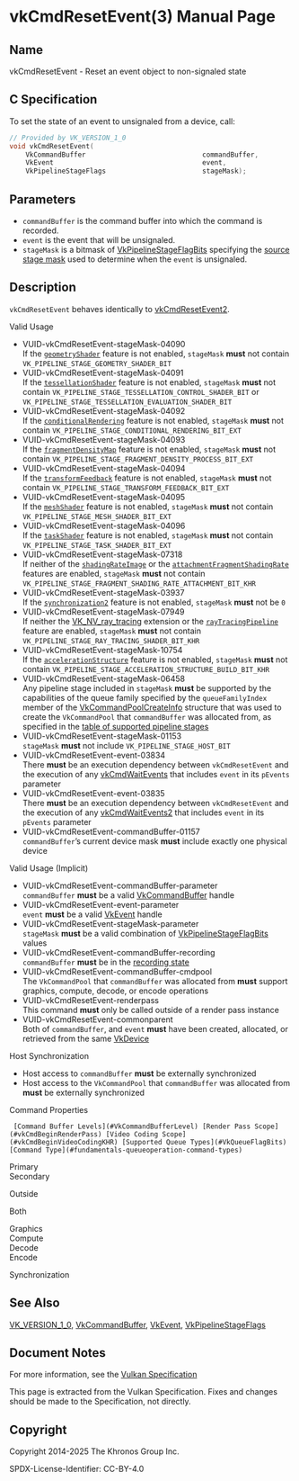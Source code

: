 # vkCmdResetEvent(3) Manual Page

## Name

vkCmdResetEvent - Reset an event object to non-signaled state



## [](#_c_specification)C Specification

To set the state of an event to unsignaled from a device, call:

```c++
// Provided by VK_VERSION_1_0
void vkCmdResetEvent(
    VkCommandBuffer                             commandBuffer,
    VkEvent                                     event,
    VkPipelineStageFlags                        stageMask);
```

## [](#_parameters)Parameters

- `commandBuffer` is the command buffer into which the command is recorded.
- `event` is the event that will be unsignaled.
- `stageMask` is a bitmask of [VkPipelineStageFlagBits](https://registry.khronos.org/vulkan/specs/latest/man/html/VkPipelineStageFlagBits.html) specifying the [source stage mask](https://registry.khronos.org/vulkan/specs/latest/html/vkspec.html#synchronization-pipeline-stages) used to determine when the `event` is unsignaled.

## [](#_description)Description

`vkCmdResetEvent` behaves identically to [vkCmdResetEvent2](https://registry.khronos.org/vulkan/specs/latest/man/html/vkCmdResetEvent2.html).

Valid Usage

- [](#VUID-vkCmdResetEvent-stageMask-04090)VUID-vkCmdResetEvent-stageMask-04090  
  If the [`geometryShader`](#features-geometryShader) feature is not enabled, `stageMask` **must** not contain `VK_PIPELINE_STAGE_GEOMETRY_SHADER_BIT`
- [](#VUID-vkCmdResetEvent-stageMask-04091)VUID-vkCmdResetEvent-stageMask-04091  
  If the [`tessellationShader`](#features-tessellationShader) feature is not enabled, `stageMask` **must** not contain `VK_PIPELINE_STAGE_TESSELLATION_CONTROL_SHADER_BIT` or `VK_PIPELINE_STAGE_TESSELLATION_EVALUATION_SHADER_BIT`
- [](#VUID-vkCmdResetEvent-stageMask-04092)VUID-vkCmdResetEvent-stageMask-04092  
  If the [`conditionalRendering`](#features-conditionalRendering) feature is not enabled, `stageMask` **must** not contain `VK_PIPELINE_STAGE_CONDITIONAL_RENDERING_BIT_EXT`
- [](#VUID-vkCmdResetEvent-stageMask-04093)VUID-vkCmdResetEvent-stageMask-04093  
  If the [`fragmentDensityMap`](#features-fragmentDensityMap) feature is not enabled, `stageMask` **must** not contain `VK_PIPELINE_STAGE_FRAGMENT_DENSITY_PROCESS_BIT_EXT`
- [](#VUID-vkCmdResetEvent-stageMask-04094)VUID-vkCmdResetEvent-stageMask-04094  
  If the [`transformFeedback`](#features-transformFeedback) feature is not enabled, `stageMask` **must** not contain `VK_PIPELINE_STAGE_TRANSFORM_FEEDBACK_BIT_EXT`
- [](#VUID-vkCmdResetEvent-stageMask-04095)VUID-vkCmdResetEvent-stageMask-04095  
  If the [`meshShader`](#features-meshShader) feature is not enabled, `stageMask` **must** not contain `VK_PIPELINE_STAGE_MESH_SHADER_BIT_EXT`
- [](#VUID-vkCmdResetEvent-stageMask-04096)VUID-vkCmdResetEvent-stageMask-04096  
  If the [`taskShader`](#features-taskShader) feature is not enabled, `stageMask` **must** not contain `VK_PIPELINE_STAGE_TASK_SHADER_BIT_EXT`
- [](#VUID-vkCmdResetEvent-stageMask-07318)VUID-vkCmdResetEvent-stageMask-07318  
  If neither of the [`shadingRateImage`](#features-shadingRateImage) or the [`attachmentFragmentShadingRate`](#features-attachmentFragmentShadingRate) features are enabled, `stageMask` **must** not contain `VK_PIPELINE_STAGE_FRAGMENT_SHADING_RATE_ATTACHMENT_BIT_KHR`
- [](#VUID-vkCmdResetEvent-stageMask-03937)VUID-vkCmdResetEvent-stageMask-03937  
  If the [`synchronization2`](#features-synchronization2) feature is not enabled, `stageMask` **must** not be `0`
- [](#VUID-vkCmdResetEvent-stageMask-07949)VUID-vkCmdResetEvent-stageMask-07949  
  If neither the [VK\_NV\_ray\_tracing](https://registry.khronos.org/vulkan/specs/latest/man/html/VK_NV_ray_tracing.html) extension or the [`rayTracingPipeline`](#features-rayTracingPipeline) feature are enabled, `stageMask` **must** not contain `VK_PIPELINE_STAGE_RAY_TRACING_SHADER_BIT_KHR`
- [](#VUID-vkCmdResetEvent-stageMask-10754)VUID-vkCmdResetEvent-stageMask-10754  
  If the [`accelerationStructure`](#features-accelerationStructure) feature is not enabled, `stageMask` **must** not contain `VK_PIPELINE_STAGE_ACCELERATION_STRUCTURE_BUILD_BIT_KHR`
- [](#VUID-vkCmdResetEvent-stageMask-06458)VUID-vkCmdResetEvent-stageMask-06458  
  Any pipeline stage included in `stageMask` **must** be supported by the capabilities of the queue family specified by the `queueFamilyIndex` member of the [VkCommandPoolCreateInfo](https://registry.khronos.org/vulkan/specs/latest/man/html/VkCommandPoolCreateInfo.html) structure that was used to create the `VkCommandPool` that `commandBuffer` was allocated from, as specified in the [table of supported pipeline stages](https://registry.khronos.org/vulkan/specs/latest/html/vkspec.html#synchronization-pipeline-stages-supported)
- [](#VUID-vkCmdResetEvent-stageMask-01153)VUID-vkCmdResetEvent-stageMask-01153  
  `stageMask` **must** not include `VK_PIPELINE_STAGE_HOST_BIT`
- [](#VUID-vkCmdResetEvent-event-03834)VUID-vkCmdResetEvent-event-03834  
  There **must** be an execution dependency between `vkCmdResetEvent` and the execution of any [vkCmdWaitEvents](https://registry.khronos.org/vulkan/specs/latest/man/html/vkCmdWaitEvents.html) that includes `event` in its `pEvents` parameter
- [](#VUID-vkCmdResetEvent-event-03835)VUID-vkCmdResetEvent-event-03835  
  There **must** be an execution dependency between `vkCmdResetEvent` and the execution of any [vkCmdWaitEvents2](https://registry.khronos.org/vulkan/specs/latest/man/html/vkCmdWaitEvents2.html) that includes `event` in its `pEvents` parameter
- [](#VUID-vkCmdResetEvent-commandBuffer-01157)VUID-vkCmdResetEvent-commandBuffer-01157  
  `commandBuffer`’s current device mask **must** include exactly one physical device

Valid Usage (Implicit)

- [](#VUID-vkCmdResetEvent-commandBuffer-parameter)VUID-vkCmdResetEvent-commandBuffer-parameter  
  `commandBuffer` **must** be a valid [VkCommandBuffer](https://registry.khronos.org/vulkan/specs/latest/man/html/VkCommandBuffer.html) handle
- [](#VUID-vkCmdResetEvent-event-parameter)VUID-vkCmdResetEvent-event-parameter  
  `event` **must** be a valid [VkEvent](https://registry.khronos.org/vulkan/specs/latest/man/html/VkEvent.html) handle
- [](#VUID-vkCmdResetEvent-stageMask-parameter)VUID-vkCmdResetEvent-stageMask-parameter  
  `stageMask` **must** be a valid combination of [VkPipelineStageFlagBits](https://registry.khronos.org/vulkan/specs/latest/man/html/VkPipelineStageFlagBits.html) values
- [](#VUID-vkCmdResetEvent-commandBuffer-recording)VUID-vkCmdResetEvent-commandBuffer-recording  
  `commandBuffer` **must** be in the [recording state](#commandbuffers-lifecycle)
- [](#VUID-vkCmdResetEvent-commandBuffer-cmdpool)VUID-vkCmdResetEvent-commandBuffer-cmdpool  
  The `VkCommandPool` that `commandBuffer` was allocated from **must** support graphics, compute, decode, or encode operations
- [](#VUID-vkCmdResetEvent-renderpass)VUID-vkCmdResetEvent-renderpass  
  This command **must** only be called outside of a render pass instance
- [](#VUID-vkCmdResetEvent-commonparent)VUID-vkCmdResetEvent-commonparent  
  Both of `commandBuffer`, and `event` **must** have been created, allocated, or retrieved from the same [VkDevice](https://registry.khronos.org/vulkan/specs/latest/man/html/VkDevice.html)

Host Synchronization

- Host access to `commandBuffer` **must** be externally synchronized
- Host access to the `VkCommandPool` that `commandBuffer` was allocated from **must** be externally synchronized

Command Properties

     [Command Buffer Levels](#VkCommandBufferLevel) [Render Pass Scope](#vkCmdBeginRenderPass) [Video Coding Scope](#vkCmdBeginVideoCodingKHR) [Supported Queue Types](#VkQueueFlagBits) [Command Type](#fundamentals-queueoperation-command-types)

Primary  
Secondary

Outside

Both

Graphics  
Compute  
Decode  
Encode

Synchronization

## [](#_see_also)See Also

[VK\_VERSION\_1\_0](https://registry.khronos.org/vulkan/specs/latest/man/html/VK_VERSION_1_0.html), [VkCommandBuffer](https://registry.khronos.org/vulkan/specs/latest/man/html/VkCommandBuffer.html), [VkEvent](https://registry.khronos.org/vulkan/specs/latest/man/html/VkEvent.html), [VkPipelineStageFlags](https://registry.khronos.org/vulkan/specs/latest/man/html/VkPipelineStageFlags.html)

## [](#_document_notes)Document Notes

For more information, see the [Vulkan Specification](https://registry.khronos.org/vulkan/specs/latest/html/vkspec.html#vkCmdResetEvent)

This page is extracted from the Vulkan Specification. Fixes and changes should be made to the Specification, not directly.

## [](#_copyright)Copyright

Copyright 2014-2025 The Khronos Group Inc.

SPDX-License-Identifier: CC-BY-4.0